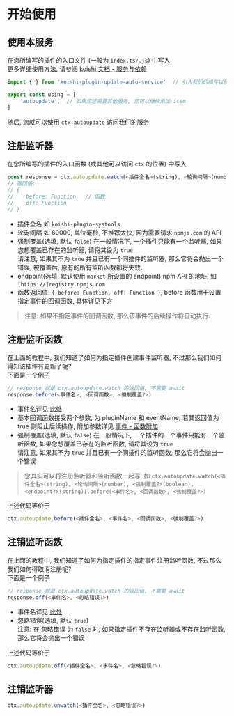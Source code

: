 # 开始使用

## 使用本服务
在您所编写的插件的入口文件 (一般为 `index.ts/.js`) 中写入
<br> 更多详细使用方法, 请参阅 [koishi 文档 - 服务与依赖](https://koishi.chat/zh-CN/guide/plugin/service.html)
```ts
import { } from 'koishi-plugin-update-auto-service'  // 引入我们的插件以获取类型提示

export const using = [
    'autoupdate',  // 如果您还需要其他服务, 您可以继续添加 item
]
```
随后, 您就可以使用 `ctx.autoupdate` 访问我们的服务.

## 注册监听器
在您所编写的插件的入口函数 (或其他可以访问 `ctx` 的位置) 中写入
```ts
const response = ctx.autoupdate.watch(<插件全名>(string), <轮询间隔>(number), <强制覆盖?>(boolean), <endpoint?>(string))
// 返回值:
// {
//    before: Function,  // 函数
//    off: Function
// }
```
* 插件全名 如 `koishi-plugin-systools`
* 轮询间隔 如 60000, 单位毫秒, 不推荐太快, 因为需要请求 `npmjs.com` 的 API
* 强制覆盖(选填, 默认 `false`) 在一般情况下, 一个插件只能有一个监听器, 如果您想覆盖已存在的监听器, 请将其设为 `true`
<br> 请注意, 如果其不为 `true` 并且已有一个同插件的监听器, 那么它将会抛出一个错误; 被覆盖后, 原有的所有监听函数都将失效.
* endpoint(选填, 默认使用 `market` 所设置的 endpoint) npm API 的地址, 如 `[https://]registry.npmjs.com`
* 函数返回值: `{ before: Function, off: Function }`, before 函数用于设置指定事件的回调函数, 具体详见下方
> 注意: 如果不指定事件的回调函数, 那么该事件的后续操作将自动执行.

## 注册监听函数
在上面的教程中, 我们知道了如何为指定插件创建事件监听器, 不过那么我们如何得知该插件有更新了呢?
<br> 下面是一个例子
```ts
// response 就是 ctx.autoupdate.watch 的返回值, 不需要 await
response.before(<事件名>, <回调函数>, <强制覆盖?>)
```
* 事件名详见 [此处](./events.md)
* 基本回调函数接受两个参数, 为 pluginName 和 eventName, 若其返回值为 true 则阻止后续操作, 附加参数详见 [事件 - 函数附加](./events.md)
* 强制覆盖(选填, 默认 `false`) 在一般情况下, 一个插件的一个事件只能有一个监听函数, 如果您想覆盖已存在的监听函数, 请将其设为 `true`
<br> 请注意, 如果其不为 `true` 并且已有一个同插件的监听函数, 那么它将会抛出一个错误

> 您其实可以将注册监听器和监听函数一起写, 如 `ctx.autoupdate.watch(<插件全名>(string), <轮询间隔>(number), <强制覆盖?>(boolean), <endpoint?>(string)).before(<事件名>, <回调函数>, <强制覆盖?>)`

上述代码等价于
```ts
ctx.autoupdate.before(<插件全名>, <事件名>, <回调函数>, <强制覆盖?>)
```

## 注销监听函数
在上面的教程中, 我们知道了如何为指定插件的指定事件注册监听函数, 不过那么我们如何得取消注册呢?
<br> 下面是一个例子
```ts
// response 就是 ctx.autoupdate.watch 的返回值, 不需要 await
response.off(<事件名>, <忽略错误?>)
```
* 事件名详见 [此处](./events.md)
* 忽略错误(选填, 默认 `true`)
<br> 注意: 在 忽略错误 为 `false` 时, 如果指定插件不存在监听器或不存在监听函数, 那么它将会抛出一个错误

上述代码等价于
```ts
ctx.autoupdate.off(<插件全名>, <事件名>, <忽略错误?>)
```

## 注销监听器
```ts
ctx.autoupdate.unwatch(<插件全名>, <忽略错误?>)
```
